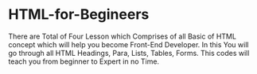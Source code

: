 # HTML-for-Begineers
There are Total of Four Lesson which Comprises of all Basic of HTML concept which will help you become Front-End Developer. In this You will go through all HTML Headings, Para, Lists, Tables, Forms. This codes will teach you from beginner to Expert in no Time. 
